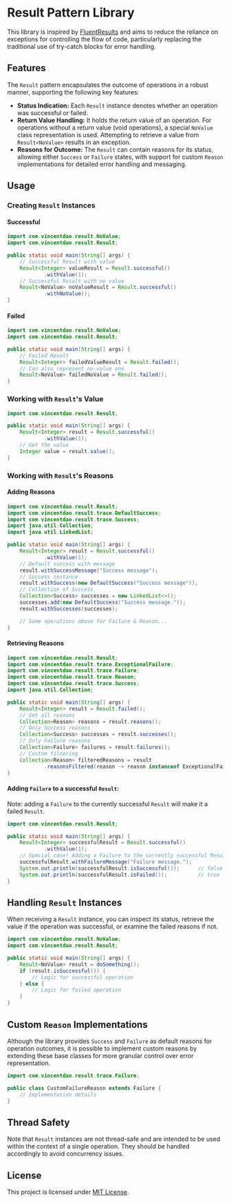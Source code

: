# Result Pattern Library

This library is inspired by [FluentResults](https://github.com/altmann/FluentResults) and aims to reduce the reliance on
exceptions for controlling the flow of code, particularly replacing the traditional use of try-catch blocks for error
handling.

## Features

The `Result` pattern encapsulates the outcome of operations in a robust manner, supporting the following key features:

- **Status Indication:** Each `Result` instance denotes whether an operation was successful or failed.
- **Return Value Handling:** It holds the return value of an operation. For operations without a return value (void
  operations), a special `NoValue` class representation is used. Attempting to retrieve a value from `Result<NoValue>`
  results in an exception.
- **Reasons for Outcome:** The `Result` can contain reasons for its status, allowing either `Success` or `Failure`
  states, with support for custom `Reason` implementations for detailed error handling and messaging.

## Usage

### Creating `Result` Instances

#### Successful

```java
import com.vincentdao.result.NoValue;
import com.vincentdao.result.Result;

public static void main(String[] args) {
    // Successful Result with value
    Result<Integer> valueResult = Result.successful()
            .withValue(1);
    // Successful Result with no value
    Result<NoValue> noValueResult = Result.successful()
            .withNoValue();
}
```

#### Failed

```java
import com.vincentdao.result.NoValue;
import com.vincentdao.result.Result;

public static void main(String[] args) {
    // Failed Result
    Result<Integer> failedValueResult = Result.failed();
    // Can also represent no-value one
    Result<NoValue> failedNoValue = Result.failed();
}
```

### Working with `Result`'s Value

```java
import com.vincentdao.result.Result;

public static void main(String[] args) {
    Result<Integer> result = Result.successful()
            .withValue(1);
    // Get the value
    Integer value = result.value();
}
```

### Working with `Result`'s Reasons

#### Adding Reasons

```java
import com.vincentdao.result.Result;
import com.vincentdao.result.trace.DefaultSuccess;
import com.vincentdao.result.trace.Success;
import java.util.Collection;
import java.util.LinkedList;

public static void main(String[] args) {
    Result<Integer> result = Result.successful()
            .withValue(1);
    // Default success with message
    result.withSuccessMessage("Success message");
    // Success instance
    result.withSuccess(new DefaultSuccess("Success message"));
    // Collection of Success
    Collection<Success> successes = new LinkedList<>();
    successes.add(new DefaultSuccess("Success message."));
    result.withSuccesses(successes);

    // Same operations above for Failure & Reason...
}
```

#### Retrieving Reasons

```java
import com.vincentdao.result.Result;
import com.vincentdao.result.trace.ExceptionalFailure;
import com.vincentdao.result.trace.Failure;
import com.vincentdao.result.trace.Reason;
import com.vincentdao.result.trace.Success;
import java.util.Collection;

public static void main(String[] args) {
    Result<Integer> result = Result.failed();
    // Get all reasons
    Collection<Reason> reasons = result.reasons();
    // Only Success reasons
    Collection<Success> successes = result.successes();
    // Only Failure reasons
    Collection<Failure> failures = result.failures();
    // Custom filtering
    Collection<Reason> filteredReasons = result
            .reasonsFiltered(reason -> reason instanceof ExceptionalFailure);
}
```

#### Adding `Failure` to a successful `Result`:

Note: adding a `Failure` to the currently successful `Result` will make it a failed `Result`.

```java
import com.vincentdao.result.Result;

public static void main(String[] args) {
    Result<Integer> successfulResult = Result.successful()
            .withValue(1);
    // Special case! Adding a Failure to the currently successful Result will make it a failed Result!
    successfulResult.withFailureMessage("Failure message.");
    System.out.println(successfulResult.isSuccessful());      // false
    System.out.println(successfulResult.isFailed());          // true
}
```

## Handling `Result` Instances

When receiving a `Result` instance, you can inspect its status, retrieve the value if the operation was successful, or
examine the failed reasons if not.

```java
import com.vincentdao.result.NoValue;
import com.vincentdao.result.Result;

public static void main(String[] args) {
    Result<NoValue> result = doSomething();
    if (result.isSuccessful()) {
        // Logic for successful operation
    } else {
        // Logic for failed operation
    }
}
```

## Custom `Reason` Implementations

Although the library provides `Success` and `Failure` as default reasons for operation outcomes, it is possible to
implement custom reasons by extending these base classes for more granular control over error representation.

```java
import com.vincentdao.result.trace.Failure;

public class CustomFailureReason extends Failure {
    // Implementation details
}
```

## Thread Safety

Note that `Result` instances are not thread-safe and are intended to be used within the context of a single operation.
They should be handled accordingly to avoid concurrency issues.

## License

This project is licensed under [MIT License](LICENSE).